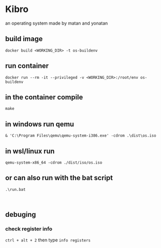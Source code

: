 
# Kibro

an operating system made by matan and yonatan

## build image

`docker build <WORKING_DIR> -t os-buildenv`

## run container

`docker run --rm -it --privileged -v <WORKING_DIR>:/root/env os-buildenv`

## in the container compile

`make`

## in windows run qemu

`& 'C:\Program Files\qemu\qemu-system-i386.exe' -cdrom .\dist\os.iso`

## in wsl/linux run

`qemu-system-x86_64 -cdrom ./dist/iso/os.iso`

## or can also run with the bat script

`.\run.bat`  

<br>

## debuging

### check register info

`ctrl + alt + 2`
then type `info registers`